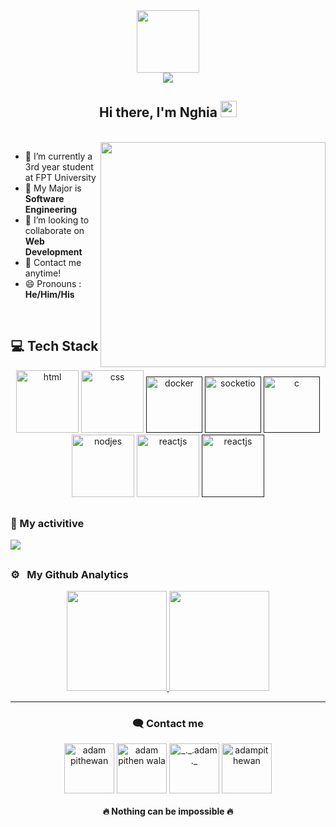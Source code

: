 <div id="header" align="center">
  <img src="https://media.giphy.com/media/M9gbBd9nbDrOTu1Mqx/giphy.gif" width="100"/> <br/>
  <img src="https://komarev.com/ghpvc/?username=nghia14302&style=for-the-badge" /> <br/>
</div>
  
  <div align="center">
         <h2> Hi there, I'm Nghia <img src="https://raw.githubusercontent.com/MartinHeinz/MartinHeinz/master/wave.gif" width="26px" height="26px" /> </h2>
  </div>
 
<br>
  <img align="right" src="https://github.com/nghia14302/nghia14302/blob/main/logo/banner2.gif" height="360px"/>
  
  - 🔭 I’m currently a 3rd year student at FPT University 
  - 🌱 My Major is **Software Engineering**
  - 👯 I’m looking to collaborate on **Web Development**
  - 💬 Contact me anytime!
  - 😄 Pronouns : **He/Him/His**
<br>
<div align="center">
  <h2> 💻 Tech Stack </h2>
  <a margin="10" href="https://developer.mozilla.org/en-US/docs/Web/HTML" target="_blank"><img margin="10px" height="100" src="https://github.com/nghia14302/nghia14302/blob/main/logo/Teck%20Stack/html5.gif" alt="html"></a>
  <a margin="10" href="https://developer.mozilla.org/en-US/docs/Web/CSS" target="_blank"><img margin="10px" height="100" src="https://github.com/nghia14302/nghia14302/blob/main/logo/Teck%20Stack/css.gif" alt="css"></a>
  <a margin="10" href="" target="_blank"><img margin="10px" height="90" src="https://github.com/nghia14302/nghia14302/blob/main/logo/Teck%20Stack/docker.gif" alt="docker"></a>
  <a margin="10" href="" target="_blank"><img margin="10px" height="90" src="https://github.com/nghia14302/nghia14302/blob/main/logo/Teck%20Stack/socketio.gif" alt="socketio"></a>
    <a margin="10" href="" target="_blank"><img margin="10px" height="90" src="https://github.com/nghia14302/nghia14302/blob/main/logo/Teck%20Stack/c.gif" alt="c"></a>
  <br>
  <a margin="10" href="https://reactjs.org/" target="_blank"><img margin="10px" height="100" src="https://github.com/nghia14302/nghia14302/blob/main/logo/Teck%20Stack/nodejs.gif" alt="nodjes"></a>
  <a margin="10" href="https://nodejs.org/en/" target="_blank"><img margin="10px" height="100" src="https://github.com/nghia14302/nghia14302/blob/main/logo/Teck%20Stack/reactjs.gif" alt="reactjs"></a>
   <a margin="10" href="" target="_blank"><img margin="10px" height="100" src="https://github.com/nghia14302/nghia14302/blob/main/logo/Teck%20Stack/java.gif" alt="reactjs"></a>
</div>

<h2></h2>
<h3>🎉 My activitive </h3>
<img src="https://activity-graph.herokuapp.com/graph?username=nghia14302&theme=rogue" />
<h2></h2>

<h3>⚙️ &nbsp; My Github Analytics </h3>
<p align="center">
<a href="https://github.com/smir45">
  <img height="160em" margin="20px" src="https://github-readme-streak-stats.herokuapp.com/?user=nghia14302&theme=tokyonight"/>
   <img src="https://github-readme-stats.vercel.app/api?username=nghia14302&theme=tokyonight" height="160em"/>
</a>
</p>

------
<div align="center">
  <h3>🗨️ Contact me</h3>
  <div align="center">
    <a href="https://www.linkedin.com/in/nghia-nguy%E1%BB%85n-2a3866160/" target="blank"><img align="center"
      src="https://github.com/nghia14302/nghia14302/blob/main/logo/Social/linkedin.gif"
      alt="adam pithewan" width="80" /></a>
  <a href="https://www.facebook.com/DVIL.NTN/" target="blank"><img align="center"
      src="https://github.com/nghia14302/nghia14302/blob/main/logo/Social/facebook.gif"
      alt="adam pithen wala" width="80" /></a>
  <a href="mailto: nghia14302@gmail.com" target="blank"><img align="center"
      src="https://github.com/nghia14302/nghia14302/blob/main/logo/Social/gmail.gif"
      alt="_._.adam._"  width="80" /></a>
  <a href="https://github.com/nghia14302/" target="blank"><img align="center"
      src="https://github.com/nghia14302/nghia14302/blob/main/logo/Social/github.gif"
      alt="adampithewan"  width="80" /></a>
  </div>
  
  <h4>🔥 Nothing can be impossible 🔥<h4>
  
</div>

